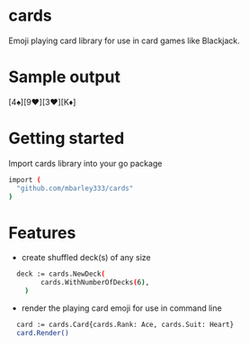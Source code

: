 # cards

Emoji playing card library for use in card games like Blackjack.  

# Sample output
[4♠][9♥][3♥][K♦]

# Getting started
Import cards library into your go package
```bash
import (
  "github.com/mbarley333/cards"
)
```

# Features
* create shuffled deck(s) of any size
```bash
  deck := cards.NewDeck(
		cards.WithNumberOfDecks(6),
	)
```
* render the playing card emoji for use in command line

```bash
  card := cards.Card{cards.Rank: Ace, cards.Suit: Heart}
  card.Render()
```




